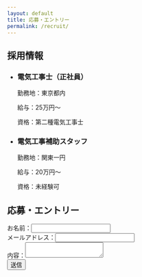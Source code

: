```yaml
---
layout: default
title: 応募・エントリー
permalink: /recruit/
---
```


<section class="recruit">
  <h2>採用情報</h2>
  <ul class="job-list">
    <li>
      <h3>電気工事士（正社員）</h3>
      <p>勤務地：東京都内</p>
      <p>給与：25万円～</p>
      <p>資格：第二種電気工事士</p>
    </li>
    <li>
      <h3>電気工事補助スタッフ</h3>
      <p>勤務地：関東一円</p>
      <p>給与：20万円～</p>
      <p>資格：未経験可</p>
    </li>
  </ul>
  <h2>応募・エントリー</h2>
  <form action="mailto:youremail@example.com" method="post" enctype="text/plain">
    <label>お名前：<input type="text" name="name" required></label><br>
    <label>メールアドレス：<input type="email" name="email" required></label><br>
    <label>内容：<textarea name="message" required></textarea></label><br>
    <input type="submit" value="送信">
  </form>
</section>
